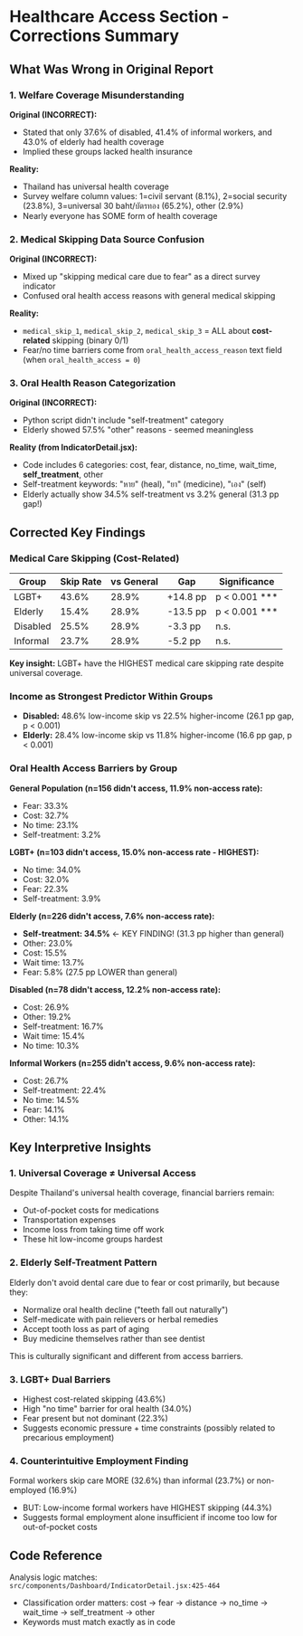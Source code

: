# Healthcare Access Section - Corrections Summary

## What Was Wrong in Original Report

### 1. Welfare Coverage Misunderstanding
**Original (INCORRECT):**
- Stated that only 37.6% of disabled, 41.4% of informal workers, and 43.0% of elderly had health coverage
- Implied these groups lacked health insurance

**Reality:**
- Thailand has universal health coverage
- Survey welfare column values: 1=civil servant (8.1%), 2=social security (23.8%), 3=universal 30 baht/บัตรทอง (65.2%), other (2.9%)
- Nearly everyone has SOME form of health coverage

### 2. Medical Skipping Data Source Confusion
**Original (INCORRECT):**
- Mixed up "skipping medical care due to fear" as a direct survey indicator
- Confused oral health access reasons with general medical skipping

**Reality:**
- `medical_skip_1`, `medical_skip_2`, `medical_skip_3` = ALL about **cost-related** skipping (binary 0/1)
- Fear/no time barriers come from `oral_health_access_reason` text field (when `oral_health_access = 0`)

### 3. Oral Health Reason Categorization
**Original (INCORRECT):**
- Python script didn't include "self-treatment" category
- Elderly showed 57.5% "other" reasons - seemed meaningless

**Reality (from IndicatorDetail.jsx):**
- Code includes 6 categories: cost, fear, distance, no_time, wait_time, **self_treatment**, other
- Self-treatment keywords: "หาย" (heal), "ยา" (medicine), "เอง" (self)
- Elderly actually show 34.5% self-treatment vs 3.2% general (31.3 pp gap!)

## Corrected Key Findings

### Medical Care Skipping (Cost-Related)
| Group | Skip Rate | vs General | Gap | Significance |
|-------|-----------|------------|-----|--------------|
| LGBT+ | 43.6% | 28.9% | +14.8 pp | p < 0.001 *** |
| Elderly | 15.4% | 28.9% | -13.5 pp | p < 0.001 *** |
| Disabled | 25.5% | 28.9% | -3.3 pp | n.s. |
| Informal | 23.7% | 28.9% | -5.2 pp | n.s. |

**Key insight:** LGBT+ have the HIGHEST medical care skipping rate despite universal coverage.

### Income as Strongest Predictor Within Groups
- **Disabled:** 48.6% low-income skip vs 22.5% higher-income (26.1 pp gap, p < 0.001)
- **Elderly:** 28.4% low-income skip vs 11.8% higher-income (16.6 pp gap, p < 0.001)

### Oral Health Access Barriers by Group

**General Population (n=156 didn't access, 11.9% non-access rate):**
- Fear: 33.3%
- Cost: 32.7%
- No time: 23.1%
- Self-treatment: 3.2%

**LGBT+ (n=103 didn't access, 15.0% non-access rate - HIGHEST):**
- No time: 34.0%
- Cost: 32.0%
- Fear: 22.3%
- Self-treatment: 3.9%

**Elderly (n=226 didn't access, 7.6% non-access rate):**
- **Self-treatment: 34.5%** ← KEY FINDING! (31.3 pp higher than general)
- Other: 23.0%
- Cost: 15.5%
- Wait time: 13.7%
- Fear: 5.8% (27.5 pp LOWER than general)

**Disabled (n=78 didn't access, 12.2% non-access rate):**
- Cost: 26.9%
- Other: 19.2%
- Self-treatment: 16.7%
- Wait time: 15.4%
- No time: 10.3%

**Informal Workers (n=255 didn't access, 9.6% non-access rate):**
- Cost: 26.7%
- Self-treatment: 22.4%
- No time: 14.5%
- Fear: 14.1%
- Other: 14.1%

## Key Interpretive Insights

### 1. Universal Coverage ≠ Universal Access
Despite Thailand's universal health coverage, financial barriers remain:
- Out-of-pocket costs for medications
- Transportation expenses
- Income loss from taking time off work
- These hit low-income groups hardest

### 2. Elderly Self-Treatment Pattern
Elderly don't avoid dental care due to fear or cost primarily, but because they:
- Normalize oral health decline ("teeth fall out naturally")
- Self-medicate with pain relievers or herbal remedies
- Accept tooth loss as part of aging
- Buy medicine themselves rather than see dentist

This is culturally significant and different from access barriers.

### 3. LGBT+ Dual Barriers
- Highest cost-related skipping (43.6%)
- High "no time" barrier for oral health (34.0%)
- Fear present but not dominant (22.3%)
- Suggests economic pressure + time constraints (possibly related to precarious employment)

### 4. Counterintuitive Employment Finding
Formal workers skip care MORE (32.6%) than informal (23.7%) or non-employed (16.9%)
- BUT: Low-income formal workers have HIGHEST skipping (44.3%)
- Suggests formal employment alone insufficient if income too low for out-of-pocket costs

## Code Reference
Analysis logic matches: `src/components/Dashboard/IndicatorDetail.jsx:425-464`
- Classification order matters: cost → fear → distance → no_time → wait_time → self_treatment → other
- Keywords must match exactly as in code
